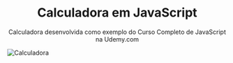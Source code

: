 <h1 align="center">Calculadora em JavaScript</h1>

<p align="center">Calculadora desenvolvida como exemplo do Curso Completo de JavaScript na Udemy.com</p>

![Calculadora](https://firebasestorage.googleapis.com/v0/b/hcode-com-br.appspot.com/o/calculadora-hcode.jpg?alt=media&token=5406aa3f-b965-401c-9b4e-654609c78b33)